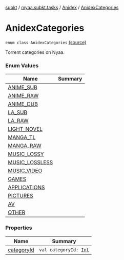 [subkt](../../../index.md) / [myaa.subkt.tasks](../../index.md) / [Anidex](../index.md) / [AnidexCategories](./index.md)

# AnidexCategories

`enum class AnidexCategories` [(source)](https://github.com/Myaamori/SubKt/blob/0.1.10/src/main/kotlin/myaa/subkt/tasks/tasks.kt#L1044)

Torrent categories on Nyaa.

### Enum Values

| Name | Summary |
|---|---|
| [ANIME_SUB](-a-n-i-m-e_-s-u-b.md) |  |
| [ANIME_RAW](-a-n-i-m-e_-r-a-w.md) |  |
| [ANIME_DUB](-a-n-i-m-e_-d-u-b.md) |  |
| [LA_SUB](-l-a_-s-u-b.md) |  |
| [LA_RAW](-l-a_-r-a-w.md) |  |
| [LIGHT_NOVEL](-l-i-g-h-t_-n-o-v-e-l.md) |  |
| [MANGA_TL](-m-a-n-g-a_-t-l.md) |  |
| [MANGA_RAW](-m-a-n-g-a_-r-a-w.md) |  |
| [MUSIC_LOSSY](-m-u-s-i-c_-l-o-s-s-y.md) |  |
| [MUSIC_LOSSLESS](-m-u-s-i-c_-l-o-s-s-l-e-s-s.md) |  |
| [MUSIC_VIDEO](-m-u-s-i-c_-v-i-d-e-o.md) |  |
| [GAMES](-g-a-m-e-s.md) |  |
| [APPLICATIONS](-a-p-p-l-i-c-a-t-i-o-n-s.md) |  |
| [PICTURES](-p-i-c-t-u-r-e-s.md) |  |
| [AV](-a-v.md) |  |
| [OTHER](-o-t-h-e-r.md) |  |

### Properties

| Name | Summary |
|---|---|
| [categoryId](category-id.md) | `val categoryId: `[`Int`](https://kotlinlang.org/api/latest/jvm/stdlib/kotlin/-int/index.html) |
